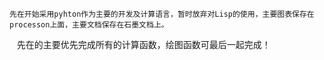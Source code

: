     先在开始采用pyhton作为主要的开发及计算语言，暂时放弃对Lisp的使用，主要图表保存在processon上面，主要文档保存在石墨文档上。
    先在的主要优先完成所有的计算函数，绘图函数可最后一起完成！
